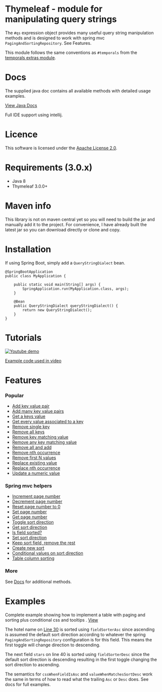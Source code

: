# Thymeleaf - module for manipulating query strings

The `#qs` expression object provides many useful query string manipulation methods and 
is designed to work with spring mvc `PagingAndSortingRepository`. See Features.

This module follows the same conventions as `#temporals` from the [temporals extras module](https://github.com/thymeleaf/thymeleaf-extras-java8time).

# Docs

The supplied java doc contains all available methods with detailed usage examples.

[View Java Docs](https://mjstewart.github.io/thymeleaf-querystring/com/github/mjstewart/querystring/expression/QueryStringHelper.html)

Full IDE support using intellij.

# Licence

This software is licensed under the [Apache License 2.0](https://github.com/mjstewart/thymeleaf-querystring/blob/master/LICENSE).

# Requirements (3.0.x)
- Java 8
- Thymeleaf 3.0.0+

# Maven info

This library is not on maven central yet so you will need to build the jar and manually add it to the project.
For convenience, I have already built the latest jar so you can download directly or clone and copy.

# Installation

If using Spring Boot, simply add a `QueryStringDialect` bean. 

```$java
@SpringBootApplication
public class MyApplication {

	public static void main(String[] args) {
		SpringApplication.run(MyApplication.class, args);
	}

	@Bean
	public QueryStringDialect queryStringDialect() {
		return new QueryStringDialect();
	}
}
```

# Tutorials

[![Youtube demo](https://github.com/mjstewart/thymeleaf-querystring/blob/master/video-thumb.png)](https://www.youtube.com/playlist?list=PL3YkDUcLBd9-5qsfWb5moY9e_iqU6ylm3 "Youtube demo")

[Example code used in video](https://github.com/mjstewart/hotel-reservation-springmvc/blob/master/src/main/resources/templates/hotel/hotels.html)

# Features

### Popular
- [Add key value pair](https://mjstewart.github.io/thymeleaf-querystring/com/github/mjstewart/querystring/expression/QueryStringHelper.html#add-java.lang.String-java.lang.String-java.lang.String-)
- [Add many key value pairs](https://mjstewart.github.io/thymeleaf-querystring/com/github/mjstewart/querystring/expression/QueryStringHelper.html#addAll-java.lang.String-java.util.List-)
- [Get a keys value](https://mjstewart.github.io/thymeleaf-querystring/com/github/mjstewart/querystring/expression/QueryStringHelper.html#getFirstValue-java.lang.String-java.lang.String-)
- [Get every value associated to a key](https://mjstewart.github.io/thymeleaf-querystring/com/github/mjstewart/querystring/expression/QueryStringHelper.html#getAllValues-java.lang.String-java.lang.String-)
- [Remove single key](https://mjstewart.github.io/thymeleaf-querystring/com/github/mjstewart/querystring/expression/QueryStringHelper.html#removeFirst-java.lang.String-java.lang.String-)
- [Remove all keys](https://mjstewart.github.io/thymeleaf-querystring/com/github/mjstewart/querystring/expression/QueryStringHelper.html#removeAll-java.lang.String-java.util.List-)
- [Remove key matching value](https://mjstewart.github.io/thymeleaf-querystring/com/github/mjstewart/querystring/expression/QueryStringHelper.html#removeKeyMatchingValue-java.lang.String-java.lang.String-java.lang.String-)
- [Remove any key matching value](https://mjstewart.github.io/thymeleaf-querystring/com/github/mjstewart/querystring/expression/QueryStringHelper.html#removeAnyKeyMatchingValue-java.lang.String-java.lang.String-)
- [Remove all and add](https://mjstewart.github.io/thymeleaf-querystring/com/github/mjstewart/querystring/expression/QueryStringHelper.html#removeAllAndAdd-java.lang.String-java.util.List-java.util.List-)
- [Remove nth occurrence](https://mjstewart.github.io/thymeleaf-querystring/com/github/mjstewart/querystring/expression/QueryStringHelper.html#removeNth-java.lang.String-java.lang.String-int-)
- [Remove first N values](https://mjstewart.github.io/thymeleaf-querystring/com/github/mjstewart/querystring/expression/QueryStringHelper.html#replaceN-java.lang.String-java.lang.String-java.util.List-)
- [Replace existing value](https://mjstewart.github.io/thymeleaf-querystring/com/github/mjstewart/querystring/expression/QueryStringHelper.html#replaceFirst-java.lang.String-java.lang.String-java.lang.String-)
- [Replace nth occurrence](https://mjstewart.github.io/thymeleaf-querystring/com/github/mjstewart/querystring/expression/QueryStringHelper.html#replaceNth-java.lang.String-java.util.Map-)
- [Update a numeric value](https://mjstewart.github.io/thymeleaf-querystring/com/github/mjstewart/querystring/expression/QueryStringHelper.html#adjustFirstNumericValueBy-java.lang.String-java.lang.String-int-)

### Spring mvc helpers

- [Increment page number](https://mjstewart.github.io/thymeleaf-querystring/com/github/mjstewart/querystring/expression/QueryStringHelper.html#incrementPage-java.lang.String-int-)
- [Decrement page number](https://mjstewart.github.io/thymeleaf-querystring/com/github/mjstewart/querystring/expression/QueryStringHelper.html#decrementPage-java.lang.String-)
- [Reset page number to 0](https://mjstewart.github.io/thymeleaf-querystring/com/github/mjstewart/querystring/expression/QueryStringHelper.html#resetPageNumber-java.lang.String-)
- [Set page number](https://mjstewart.github.io/thymeleaf-querystring/com/github/mjstewart/querystring/expression/QueryStringHelper.html#setPageNumber-java.lang.String-java.lang.String-)
- [Get page number](https://mjstewart.github.io/thymeleaf-querystring/com/github/mjstewart/querystring/expression/QueryStringHelper.html#getPageNumber-java.lang.String-)
- [Toggle sort direction](https://mjstewart.github.io/thymeleaf-querystring/com/github/mjstewart/querystring/expression/QueryStringHelper.html#toggleSortDefaultDesc-java.lang.String-java.lang.String-)
- [Get sort direction](https://mjstewart.github.io/thymeleaf-querystring/com/github/mjstewart/querystring/expression/QueryStringHelper.html#getCurrentSortDirectionDesc-java.lang.String-java.lang.String-)
- [Is field sorted?](https://mjstewart.github.io/thymeleaf-querystring/com/github/mjstewart/querystring/expression/QueryStringHelper.html#isFieldSorted-java.lang.String-java.lang.String-)
- [Set sort direction](https://mjstewart.github.io/thymeleaf-querystring/com/github/mjstewart/querystring/expression/QueryStringHelper.html#setSortDirectionDesc-java.lang.String-java.lang.String-)
- [Keep sort field, remove the rest](https://mjstewart.github.io/thymeleaf-querystring/com/github/mjstewart/querystring/expression/QueryStringHelper.html#keepSortField-java.lang.String-java.lang.String-)
- [Create new sort](https://mjstewart.github.io/thymeleaf-querystring/com/github/mjstewart/querystring/expression/QueryStringHelper.html#createNewSort-java.lang.String-java.util.List-)
- [Conditional values on sort direction](https://mjstewart.github.io/thymeleaf-querystring/com/github/mjstewart/querystring/expression/QueryStringHelper.html#valueWhenMatchesSortDesc-java.lang.String-java.lang.String-java.lang.String-java.lang.String-)
- [Table column sorting](https://mjstewart.github.io/thymeleaf-querystring/com/github/mjstewart/querystring/expression/QueryStringHelper.html#fieldSorterDesc-java.lang.String-)


### More
See [Docs](https://mjstewart.github.io/thymeleaf-querystring/com/github/mjstewart/querystring/expression/QueryStringHelper.html) for additional methods.


# Examples

Complete example showing how to implement a table with paging and sorting plus conditional css and tooltips
. [View](https://github.com/mjstewart/hotel-reservation-springmvc/blob/master/src/main/resources/templates/hotel/hotels.html#L21)

The hotel name on [Line 30](https://github.com/mjstewart/hotel-reservation-springmvc/blob/master/src/main/resources/templates/hotel/hotels.html#L30)
is sorted using `fieldSorterAsc` since ascending is assumed the default sort direction according to whatever the spring 
`PagingAndSortingRepository` configuration is for this field. This means the first toggle will change direction to descending.

The next field `stars` on line 40 is sorted using `fieldSorterDesc` since the default sort direction is descending resulting in the first toggle
changing the sort direction to ascending.

The semantics for `cssWhenFieldIsAsc` and `valueWhenMatchesSortDesc` work the same in terms of how to read what the 
trailing `Asc` or `Desc` does. See docs for full examples.

